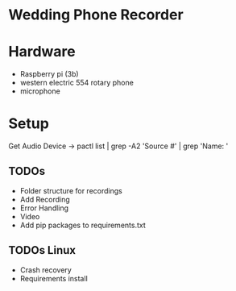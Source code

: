# Wedding Phone Recorder

# Hardware
* Raspberry pi (3b)
* western electric 554 rotary phone 
* microphone

# Setup
Get Audio Device -> pactl list | grep -A2 'Source #' | grep 'Name: '

## TODOs
* Folder structure for recordings
* Add Recording
* Error Handling
* Video
* Add pip packages to requirements.txt

## TODOs Linux
* Crash recovery
* Requirements install
